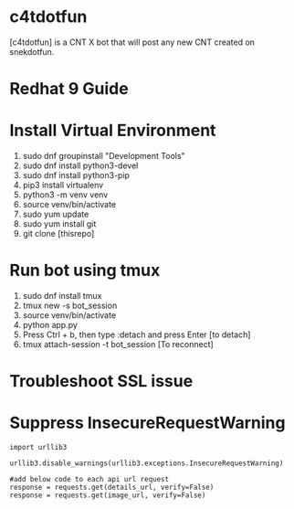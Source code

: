 # c4tdotfun
[c4tdotfun] is a CNT X bot that will post any new CNT created on snekdotfun.

# Redhat 9 Guide

# Install Virtual Environment 
1) sudo dnf groupinstall "Development Tools"
2) sudo dnf install python3-devel
3) sudo dnf install python3-pip
4) pip3 install virtualenv
5) python3 -m venv venv
6) source venv/bin/activate
7) sudo yum update
8) sudo yum install git
9) git clone [thisrepo]

# Run bot using tmux
1) sudo dnf install tmux
2) tmux new -s bot_session
3) source venv/bin/activate
4) python app.py
5) Press Ctrl + b, then type :detach and press Enter [to detach]
6) tmux attach-session -t bot_session [To reconnect]

# Troubleshoot SSL issue

# Suppress InsecureRequestWarning
```
import urllib3

urllib3.disable_warnings(urllib3.exceptions.InsecureRequestWarning)

#add below code to each api url request
response = requests.get(details_url, verify=False)
response = requests.get(image_url, verify=False)
```


